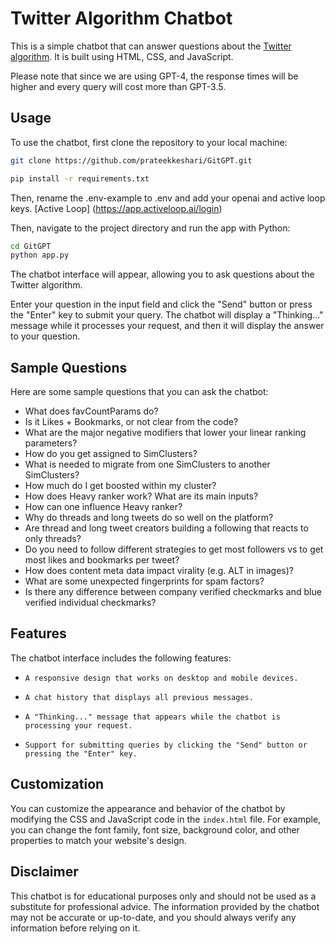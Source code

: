 # Twitter Algorithm Chatbot

This is a simple chatbot that can answer questions about the [Twitter algorithm](https://github.com/twitter/the-algorithm). It is built using HTML, CSS, and JavaScript.

Please note that since we are using GPT-4, the response times will be higher and every query will cost more than GPT-3.5.

## Usage

To use the chatbot, first clone the repository to your local machine:

```bash
git clone https://github.com/prateekkeshari/GitGPT.git
```

```bash
pip install -r requirements.txt
```

Then, rename the .env-example to .env and add your openai and active loop keys. [Active Loop] (https://app.activeloop.ai/login)

Then, navigate to the project directory and run the app with Python:

```bash
cd GitGPT
python app.py
```

The chatbot interface will appear, allowing you to ask questions about the Twitter algorithm.

Enter your question in the input field and click the "Send" button or press the "Enter" key to submit your query. The chatbot will display a "Thinking..." message while it processes your request, and then it will display the answer to your question.

## Sample Questions

Here are some sample questions that you can ask the chatbot:

-    What does favCountParams do?
-    Is it Likes + Bookmarks, or not clear from the code?
-    What are the major negative modifiers that lower your linear ranking parameters?
-    How do you get assigned to SimClusters?
-    What is needed to migrate from one SimClusters to another SimClusters?
-    How much do I get boosted within my cluster?
-    How does Heavy ranker work? What are its main inputs?
-    How can one influence Heavy ranker?
-    Why do threads and long tweets do so well on the platform?
-    Are thread and long tweet creators building a following that reacts to only threads?
-    Do you need to follow different strategies to get most followers vs to get most likes and bookmarks per tweet?
-    How does content meta data impact virality (e.g. ALT in images)?
-    What are some unexpected fingerprints for spam factors?
-    Is there any difference between company verified checkmarks and blue verified individual checkmarks?

## Features

The chatbot interface includes the following features:

-     A responsive design that works on desktop and mobile devices.
-     A chat history that displays all previous messages.
-     A "Thinking..." message that appears while the chatbot is processing your request.
-     Support for submitting queries by clicking the "Send" button or pressing the "Enter" key.

## Customization

You can customize the appearance and behavior of the chatbot by modifying the CSS and JavaScript code in the `index.html` file. For example, you can change the font family, font size, background color, and other properties to match your website's design.

## Disclaimer

This chatbot is for educational purposes only and should not be used as a substitute for professional advice. The information provided by the chatbot may not be accurate or up-to-date, and you should always verify any information before relying on it.
